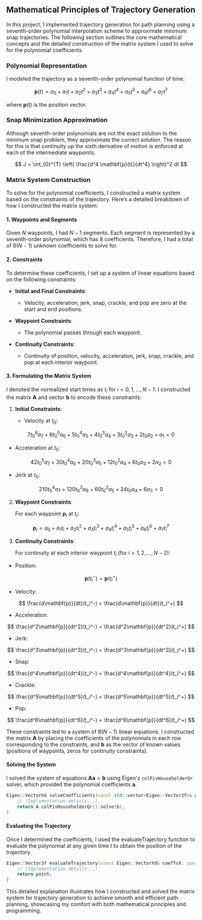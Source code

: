 ## Mathematical Principles of Trajectory Generation

In this project, I implemented trajectory generation for path planning using a seventh-order polynomial interpolation scheme to approximate minimum snap trajectories. The following section outlines the core mathematical concepts and the detailed construction of the matrix system I used to solve for the polynomial coefficients.

### Polynomial Representation

I modeled the trajectory as a seventh-order polynomial function of time:

$$
\mathbf{p}(t) = a_0 + a_1 t + a_2 t^2 + a_3 t^3 + a_4 t^4 + a_5 t^5 + a_6 t^6 + a_7 t^7
$$

where $\mathbf{p}(t)$ is the position vector.

### Snap Minimization Approximation

Although seventh-order polynomials are not the exact solution to the minimum snap problem, they approximate the correct solution. The reason for this is that continuity up the sixth derivative of motion is enforced at each of the intermediate waypoints. 

$$
J = \int_{0}^{T} \left( \frac{d^4 \mathbf{p}(t)}{dt^4} \right)^2 dt
$$

### Matrix System Construction

To solve for the polynomial coefficients, I constructed a matrix system based on the constraints of the trajectory. Here’s a detailed breakdown of how I constructed the matrix system:

#### 1. Waypoints and Segments

Given $N$ waypoints, I had $N-1$ segments. Each segment is represented by a seventh-order polynomial, which has 8 coefficients. Therefore, I had a total of $8(N-1)$ unknown coefficients to solve for.

#### 2. Constraints

To determine these coefficients, I set up a system of linear equations based on the following constraints:

- **Initial and Final Constraints**:
  - Velocity, acceleration, jerk, snap, crackle, and pop are zero at the start and end positions.

- **Waypoint Constraints**:
  - The polynomial passes through each waypoint.

- **Continuity Constraints**:
  - Continuity of position, velocity, acceleration, jerk, snap, crackle, and pop at each interior waypoint.

#### 3. Formulating the Matrix System

I denoted the normalized start times as $t_i$ for $i = 0, 1, \ldots, N-1$. I constructed the matrix $\mathbf{A}$ and vector $\mathbf{b}$ to encode these constraints:

1. **Initial Constraints**:

   - Velocity at $t_0$:
 
$$
7 t_0^6 a_7 + 6 t_0^5 a_6 + 5 t_0^4 a_5 + 4 t_0^3 a_4 + 3 t_0^2 a_3 + 2 t_0 a_2 + a_1 = 0
$$

   - Acceleration at $t_0$:

$$
42 t_0^5 a_7 + 30 t_0^4 a_6 + 20 t_0^3 a_5 + 12 t_0^2 a_4 + 6 t_0 a_3 + 2 a_2 = 0
$$

   - Jerk at $t_0$:

$$
210 t_0^4 a_7 + 120 t_0^3 a_6 + 60 t_0^2 a_5 + 24 t_0 a_4 + 6 a_3 = 0
$$

2. **Waypoint Constraints**:

   For each waypoint $\mathbf{p}_i$ at $t_i$:

$$
\mathbf{p}_i = a_0 + a_1 t_i + a_2 t_i^2 + a_3 t_i^3 + a_4 t_i^4 + a_5 t_i^5 + a_6 t_i^6 + a_7 t_i^7
$$

3. **Continuity Constraints**:

   For continuity at each interior waypoint $t_i$ (for $i = 1, 2, \ldots, N-2$):

 - Position:

$$
\mathbf{p}(t_i^-) = \mathbf{p}(t_i^+)
$$

   - Velocity:

$$
\frac{d\mathbf{p}}{dt}(t_i^-) = \frac{d\mathbf{p}}{dt}(t_i^+)
$$

   - Acceleration:

$$
\frac{d^2\mathbf{p}}{dt^2}(t_i^-) = \frac{d^2\mathbf{p}}{dt^2}(t_i^+)
$$

   - Jerk:

$$
\frac{d^3\mathbf{p}}{dt^3}(t_i^-) = \frac{d^3\mathbf{p}}{dt^3}(t_i^+)
$$

   - Snap:

$$
\frac{d^4\mathbf{p}}{dt^4}(t_i^-) = \frac{d^4\mathbf{p}}{dt^4}(t_i^+)
$$

   - Crackle:

$$
\frac{d^5\mathbf{p}}{dt^5}(t_i^-) = \frac{d^5\mathbf{p}}{dt^5}(t_i^+)
$$

   - Pop:

$$
\frac{d^6\mathbf{p}}{dt^6}(t_i^-) = \frac{d^6\mathbf{p}}{dt^6}(t_i^+)
$$

These constraints led to a system of $8(N-1)$ linear equations. I constructed the matrix $\mathbf{A}$ by placing the coefficients of the polynomials in each row corresponding to the constraints, and $\mathbf{b}$ as the vector of known values (positions of waypoints, zeros for continuity constraints).

#### Solving the System

I solved the system of equations $\mathbf{A} \mathbf{a} = \mathbf{b}$ using Eigen's `colPivHouseholderQr` solver, which provided the polynomial coefficients $\mathbf{a}$.

```cpp
Eigen::VectorXd solveCoefficients(const std::vector<Eigen::Vector3f>& waypoints, const std::vector<double>& startTimes, char component) {
    // (Implementation details...)
    return A.colPivHouseholderQr().solve(b);
}
```

#### Evaluating the Trajectory
Once I determined the coefficients, I used the evaluateTrajectory function to evaluate the polynomial at any given time $t$ to obtain the position of the trajectory.

```cpp
Eigen::Vector3f evaluateTrajectory(const Eigen::VectorXd& coeffsX, const Eigen::VectorXd& coeffsY, const Eigen::VectorXd& coeffsZ, const std::vector<double>& startTimes, double t) {
    // (Implementation details...)
    return point;
}
```

This detailed explanation illustrates how I constructed and solved the matrix system for trajectory generation to achieve smooth and efficient path planning, showcasing my comfort with both mathematical principles and programming.
